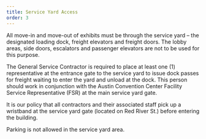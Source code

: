 ```yaml
---
title: Service Yard Access
order: 3
---
```


All move-in and move-out of exhibits must be through the service yard – the designated loading dock, freight elevators and freight doors. The lobby areas, side doors, escalators and passenger elevators are not to be used for this purpose.

The General Service Contractor is required to place at least one (1) representative at the entrance gate to the service yard to issue dock passes for freight waiting to enter the yard and unload at the dock. This person should work in conjunction with the Austin Convention Center Facility Service Representative (FSR) at the main service yard gate.

It is our policy that all contractors and their associated staff pick up a wristband at the service yard gate (located on Red River St.) before entering the building.

Parking is not allowed in the service yard area.
